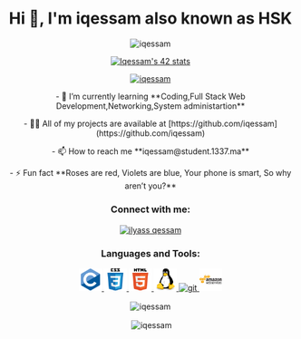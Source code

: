 
<div align="center">
<!---
iqessam/iqessam is a ✨ special ✨ repository because its `README.md` (this file) appears on your GitHub profile.
You can click the Preview link to take a look at your changes.
--->
<h1 align="center">Hi 👋, I'm iqessam also known as HSK</h1>
<p align="center"> <img src="https://komarev.com/ghpvc/?username=iqessam&label=Profile%20views&color=0e75b6&style=flat" alt="iqessam" /> </p>
<p align="center"> <a href="https://github.com/oakoudad/badge42" ><img src="https://badge.mediaplus.ma/greenbinary/Iqessam" alt="Iqessam's 42 stats" /></a> </p>

<p align="center"> <a href="https://github.com/ryo-ma/github-profile-trophy"><img src="https://github-profile-trophy.vercel.app/?username=iqessam" alt="iqessam" /></a> </p>

<p> - 🌱 I’m currently learning **Coding,Full Stack Web Development,Networking,System administartion** </p>

<p> - 👨‍💻 All of my projects are available at [https://github.com/iqessam](https://github.com/iqessam) </p>

<p> - 📫 How to reach me **iqessam@student.1337.ma** </p>

<p> - ⚡ Fun fact **Roses are red, Violets are blue, Your phone is smart, So why aren’t you?** </p>

<h3 align="center">Connect with me:</h3>
<p align="center">
<a href="https://fb.com/THEHSK" target="blank"><img align="center" src="https://raw.githubusercontent.com/rahuldkjain/github-profile-readme-generator/master/src/images/icons/Social/facebook.svg" alt="ilyass qessam" height="30" width="40" /></a>
</p>

<h3 align="center">Languages and Tools:</h3>
<p align="center"> <a href="https://www.cprogramming.com/" target="_blank" rel="noreferrer"> <img src="https://raw.githubusercontent.com/devicons/devicon/master/icons/c/c-original.svg" alt="c" width="40" height="40"/> </a> <a href="https://www.w3schools.com/css/" target="_blank" rel="noreferrer"> <img src="https://raw.githubusercontent.com/devicons/devicon/master/icons/css3/css3-original-wordmark.svg" alt="css3" width="40" height="40"/> </a> <a href="https://www.w3.org/html/" target="_blank" rel="noreferrer"> <img src="https://raw.githubusercontent.com/devicons/devicon/master/icons/html5/html5-original-wordmark.svg" alt="html5" width="40" height="40"/> </a> <a href="https://www.linux.org/" target="_blank" rel="noreferrer"> <img src="https://raw.githubusercontent.com/devicons/devicon/master/icons/linux/linux-original.svg" alt="linux" width="40" height="40"/> </a>  <a href="https://git-scm.com/" target="_blank" rel="noreferrer"> <img src="https://www.vectorlogo.zone/logos/git-scm/git-scm-icon.svg" alt="git" width="40" height="40"/> </a> <a href="https://aws.amazon.com" target="_blank" rel="noreferrer"> <img src="https://raw.githubusercontent.com/devicons/devicon/master/icons/amazonwebservices/amazonwebservices-original-wordmark.svg" alt="aws" width="40" height="40"/> </a> </p>

<p><img align="center" src="https://github-readme-stats.vercel.app/api/top-langs?username=iqessam&show_icons=true&theme=dark&locale=en&layout=compact" alt="iqessam" /></p>

<p>&nbsp;<img align="center" src="https://github-readme-stats.vercel.app/api?username=iqessam&show_icons=true&theme=dark&hide_border=true&locale=en" alt="iqessam" /></p>
